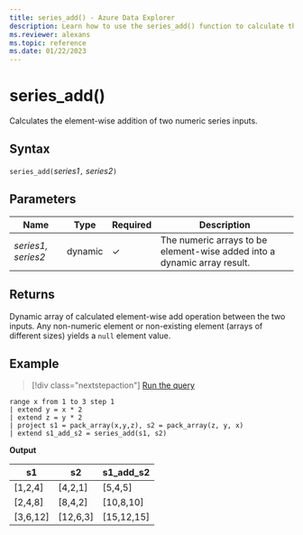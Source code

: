 ```yaml
---
title: series_add() - Azure Data Explorer
description: Learn how to use the series_add() function to calculate the element-wise addition of two numeric series inputs.
ms.reviewer: alexans
ms.topic: reference
ms.date: 01/22/2023
---
```

# series_add()

Calculates the element-wise addition of two numeric series inputs.

## Syntax

`series_add(`*series1*`,` *series2*`)`

## Parameters

| Name | Type | Required | Description |
|--|--|--|--|
| *series1, series2* | dynamic | &check; | The numeric arrays to be element-wise added into a dynamic array result. |

## Returns

Dynamic array of calculated element-wise add operation between the two inputs. Any non-numeric element or non-existing element (arrays of different sizes) yields a `null` element value.

## Example

> [!div class="nextstepaction"]
> <a href="https://dataexplorer.azure.com/clusters/help/databases/Samples?query=H4sIAAAAAAAAA1XMwQrCMBAE0LtfMcdGctl69lvC0qyiYhN2c0iCH99UhOJxHjOjvN4FFTdNbxBKwgVWJINOH0gtskY0XEfjjPmgPqj9KGt6ylJgNDDz8gqsym2qvvnuPGz+9+7RPKo73owCxxi+RRN9iO15MtrHbgM/wNkBowAAAA==" target="_blank">Run the query</a>

```kusto
range x from 1 to 3 step 1
| extend y = x * 2
| extend z = y * 2
| project s1 = pack_array(x,y,z), s2 = pack_array(z, y, x)
| extend s1_add_s2 = series_add(s1, s2)
```

**Output**

|s1|s2|s1_add_s2|
|---|---|---|
|[1,2,4]|[4,2,1]|[5,4,5]|
|[2,4,8]|[8,4,2]|[10,8,10]|
|[3,6,12]|[12,6,3]|[15,12,15]|

